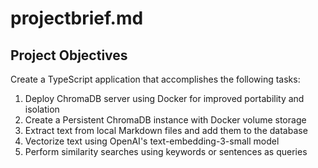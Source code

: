 # projectbrief.md

## Project Objectives

Create a TypeScript application that accomplishes the following tasks:

1. Deploy ChromaDB server using Docker for improved portability and isolation
2. Create a Persistent ChromaDB instance with Docker volume storage
3. Extract text from local Markdown files and add them to the database
4. Vectorize text using OpenAI's text-embedding-3-small model
5. Perform similarity searches using keywords or sentences as queries
